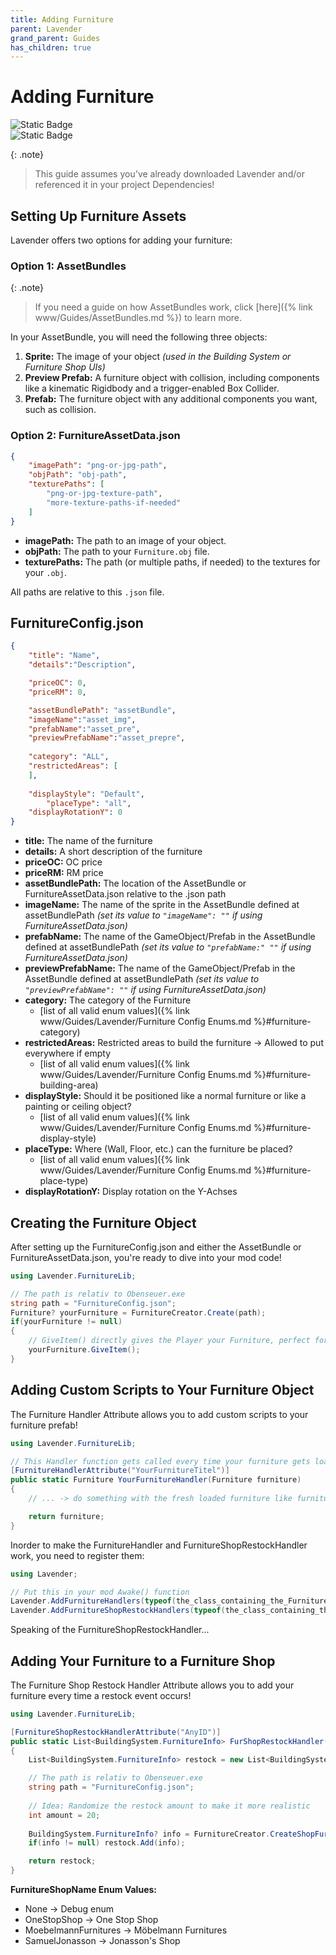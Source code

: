 ```yaml
---
title: Adding Furniture
parent: Lavender
grand_parent: Guides
has_children: true
---
```


# Adding Furniture

![Static Badge](https://img.shields.io/badge/Skill_Level-Beginner-blue?style=for-the-badge)  
![Static Badge](https://img.shields.io/badge/Estimated_Time-15_Minutes-blue?style=for-the-badge)

{: .note}
> This guide assumes you've already downloaded Lavender and/or referenced it in your project Dependencies!

## Setting Up Furniture Assets
Lavender offers two options for adding your furniture:

### Option 1: AssetBundles

{: .note}
> If you need a guide on how AssetBundles work, click [here]({% link www/Guides/AssetBundles.md %}) to learn more.

In your AssetBundle, you will need the following three objects:

1. **Sprite:** The image of your object *(used in the Building System or Furniture Shop UIs)*
2. **Preview Prefab:** A furniture object with collision, including components like a kinematic Rigidbody and a trigger-enabled Box Collider.
3. **Prefab:** The furniture object with any additional components you want, such as collision.

### Option 2: FurnitureAssetData.json
```json
{
    "imagePath": "png-or-jpg-path",
    "objPath": "obj-path",
    "texturePaths": [
        "png-or-jpg-texture-path",
        "more-texture-paths-if-needed"
    ]
}
```

- **imagePath:** The path to an image of your object.
- **objPath:** The path to your ``Furniture.obj`` file.
- **texturePaths:** The path (or multiple paths, if needed) to the textures for your ``.obj``.

All paths are relative to this ``.json`` file.

## FurnitureConfig.json
```json
{
	"title": "Name",
	"details":"Description",

	"priceOC": 0,
	"priceRM": 0,

	"assetBundlePath": "assetBundle",
	"imageName":"asset_img",
	"prefabName":"asset_pre",
	"previewPrefabName":"asset_prepre",
	
	"category": "ALL",
	"restrictedAreas": [
	],
	
	"displayStyle": "Default",
        "placeType": "all",
	"displayRotationY": 0
}
```

- **title:** The name of the furniture
- **details:** A short description of the furniture
- **priceOC:** OC price
- **priceRM:** RM price
- **assetBundlePath:** The location of the AssetBundle or FurnitureAssetData.json relative to the .json path
- **imageName:** The name of the sprite in the AssetBundle defined at assetBundlePath *(set its value to ``"imageName": ""`` if using FurnitureAssetData.json)*
- **prefabName:** The name of the GameObject/Prefab in the AssetBundle defined at assetBundlePath *(set its value to ``"prefabName:" ""`` if using FurnitureAssetData.json)*
- **previewPrefabName:** The name of the GameObject/Prefab in the AssetBundle defined at assetBundlePath *(set its value to ``"previewPrefabName": ""`` if using FurnitureAssetData.json)*
- **category:** The category of the Furniture
  - [list of all valid enum values]({% link www/Guides/Lavender/Furniture Config Enums.md %}#furniture-category)
- **restrictedAreas:** Restricted areas to build the furniture -> Allowed to put everywhere if empty
  - [list of all valid enum values]({% link www/Guides/Lavender/Furniture Config Enums.md %}#furniture-building-area)
- **displayStyle:** Should it be positioned like a normal furniture or like a painting or ceiling object?
  - [list of all valid enum values]({% link www/Guides/Lavender/Furniture Config Enums.md %}#furniture-display-style)
- **placeType:** Where (Wall, Floor, etc.) can the furniture be placed?
  - [list of all valid enum values]({% link www/Guides/Lavender/Furniture Config Enums.md %}#furniture-place-type)
- **displayRotationY:** Display rotation on the Y-Achses

## Creating the Furniture Object
After setting up the FurnitureConfig.json and either the AssetBundle or FurnitureAssetData.json, you're ready to dive into your mod code!

```c#
using Lavender.FurnitureLib;

// The path is relativ to Obenseuer.exe
string path = "FurnitureConfig.json";
Furniture? yourFurniture = FurnitureCreator.Create(path);
if(yourFurniture != null) 
{
    // GiveItem() directly gives the Player your Furniture, perfect for testing!
    yourFurniture.GiveItem();
}
```

## Adding Custom Scripts to Your Furniture Object
The Furniture Handler Attribute allows you to add custom scripts to your furniture prefab!

```c#
using Lavender.FurnitureLib;

// This Handler function gets called every time your furniture gets loaded!
[FurnitureHandlerAttribute("YourFurnitureTitel")]
public static Furniture YourFurnitureHandler(Furniture furniture)
{
    // ... -> do something with the fresh loaded furniture like furniture.prefab.AddComponent<T>()

    return furniture;
}
```

Inorder to make the FurnitureHandler and FurnitureShopRestockHandler work, you need to register them:
```c#
using Lavender;

// Put this in your mod Awake() function
Lavender.AddFurnitureHandlers(typeof(the_class_containing_the_FurnitureHandler));
Lavender.AddFurnitureShopRestockHandlers(typeof(the_class_containing_the_FurnitureShopRestockHandler));
```

Speaking of the FurnitureShopRestockHandler...

## Adding Your Furniture to a Furniture Shop
The Furniture Shop Restock Handler Attribute allows you to add your furniture every time a restock event occurs!

```c#
using Lavender.FurnitureLib;

[FurnitureShopRestockHandlerAttribute("AnyID")]
public static List<BuildingSystem.FurnitureInfo> FurShopRestockHandler(FurnitureShopName name)
{
    List<BuildingSystem.FurnitureInfo> restock = new List<BuildingSystem.FurnitureInfo>();

    // The path is relativ to Obenseuer.exe
    string path = "FurnitureConfig.json";
    
    // Idea: Randomize the restock amount to make it more realistic
    int amount = 20;
   
    BuildingSystem.FurnitureInfo? info = FurnitureCreator.CreateShopFurniture(path, amount);
    if(info != null) restock.Add(info);

    return restock;
}
```

**FurnitureShopName Enum Values:**
- None -> Debug enum
- OneStopShop -> One Stop Shop
- MoebelmannFurnitures -> Möbelmann Furnitures
- SamuelJonasson -> Jonasson's Shop